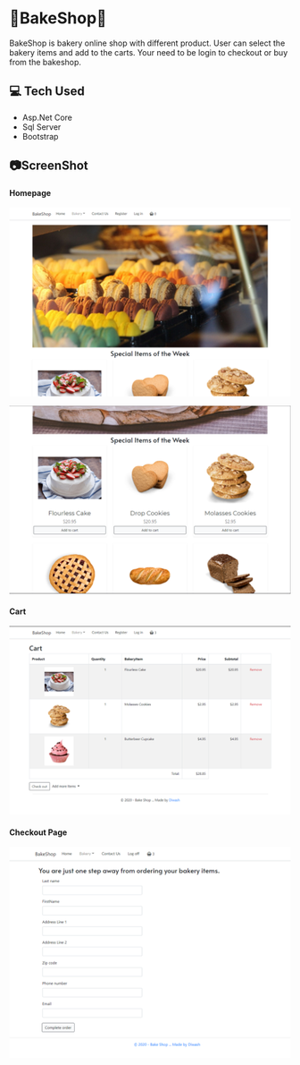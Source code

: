# 🍪BakeShop🛒
BakeShop is bakery online shop with different product. User can select the bakery items and add to the carts. Your need to be login to checkout or buy from the bakeshop.

## 💻 Tech Used
* Asp.Net Core 
* Sql Server
* Bootstrap

## 📷ScreenShot

#### Homepage
![Homepage](https://github.com/diwashrestha/BakeShop/blob/master/image/bakeshop3.png?raw=true)

![Homepage](https://github.com/diwashrestha/BakeShop/blob/master/image/bakeshop4.png?raw=true)

#### Cart 
![Homepage](https://github.com/diwashrestha/BakeShop/blob/master/image/bakeshop5.png?raw=true)

#### Checkout Page
![Homepage](https://github.com/diwashrestha/BakeShop/blob/master/image/bakeshop6.png?raw=true)
